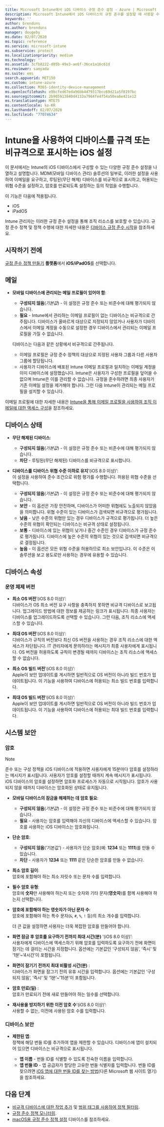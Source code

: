 ```yaml
---
title: Microsoft Intune에서 iOS 디바이스 규정 준수 설정 - Azure | Microsoft Docs
description: Microsoft Intune에서 iOS 디바이스의 규정 준수를 설정할 때 사용할 수 있는 모든 설정 목록을 참조하세요. 이메일을 요구하거나, 무단 해제 또는 루팅된 디바이스 확인하고, 허용되는 최소 및 최대 운영 체제 설정, 암호 길이 및 디바이스 비활성화, 암호 제한 등을 포함한 모든 암호 제한 사항을 설정할 수 있습니다.
keywords: ''
author: brenduns
ms.author: brenduns
manager: dougeby
ms.date: 02/07/2020
ms.topic: reference
ms.service: microsoft-intune
ms.subservice: protect
ms.localizationpriority: medium
ms.technology: ''
ms.assetid: 3cfb8222-d05b-49e3-ae6f-36ce1a16c61d
ms.reviewer: samyada
ms.suite: ems
search.appverid: MET150
ms.custom: intune-azure
ms.collection: M365-identity-device-management
ms.openlocfilehash: e9bcfed67eda96bb4d79317bcc69d21a5f8197bc
ms.sourcegitcommit: 2b905913840d4133a7964fe4f54a58ea6e421e12
ms.translationtype: MTE75
ms.contentlocale: ko-KR
ms.lasthandoff: 02/07/2020
ms.locfileid: "77074634"
---
```

# <a name="ios-settings-to-mark-devices-as-compliant-or-not-compliant-using-intune"></a>Intune을 사용하여 디바이스를 규격 또는 비규격으로 표시하는 iOS 설정

이 문서에서는 Intune의 iOS 디바이스에서 구성할 수 있는 다양한 규정 준수 설정을 나열하고 설명합니다. MDM(모바일 디바이스 관리) 솔루션의 일부로, 이러한 설정을 사용하여 이메일을 요구하고, 루팅된(무단 해제) 디바이스를 비규격으로 표시하고, 허용되는 위협 수준을 설정하고, 암호를 만료되도록 설정하는 등의 작업을 수행합니다.

이 기능은 다음에 적용됩니다.

- iOS
- iPadOS

Intune 관리자는 이러한 규정 준수 설정을 통해 조직 리소스를 보호할 수 있습니다. 규정 준수 정책 및 정책 수행에 대한 자세한 내용은 [디바이스 규정 준수 시작](device-compliance-get-started.md)을 참조하세요.

## <a name="before-you-begin"></a>시작하기 전에

[규정 준수 정책 만들기](create-compliance-policy.md#create-the-policy) **플랫폼**에서 **iOS/iPadOS**를 선택합니다.

## <a name="email"></a>메일

- **모바일 디바이스에 관리되는 메일 프로필이 있어야 함**:  
  - **구성되지 않음**(*기본값*) - 이 설정은 규정 준수 또는 비준수에 대해 평가되지 않습니다.
  - **필요** - Intune에서 관리하는 이메일 프로필이 없는 디바이스는 비규격으로 간주됩니다. 디바이스가 올바르게 대상으로 지정되지 않았거나 사용자가 디바이스에서 이메일 계정을 수동으로 설정한 경우 디바이스에서 관리되는 이메일 프로필을 가질 수 없습니다.

  디바이스는 다음과 같은 상황에서 비규격으로 간주됩니다.  
  - 이메일 프로필은 규정 준수 정책의 대상으로 지정된 사용자 그룹과 다른 사용자 그룹에 할당됩니다.
  - 사용자가 디바이스에 배포된 Intune 이메일 프로필과 일치하는 이메일 계정을 이미 디바이스에 설정했습니다. Intune은 사용자가 구성한 프로필을 덮어쓸 수 없으며 Intune은 이를 관리할 수 없습니다. 규정을 준수하려면 최종 사용자가 기존 이메일 설정을 제거해야 합니다. 그런 다음 Intune이 관리되는 메일 프로필을 설치할 수 있습니다.  

이메일 프로필에 대한 자세한 내용은 [Intune을 통해 이메일 프로필을 사용하여 조직 이메일에 대한 액세스 구성](../configuration/email-settings-configure.md)을 참조하세요.

## <a name="device-health"></a>디바이스 상태

- **무단 해제된 디바이스**:  
  - **구성되지 않음**(*기본값*) - 이 설정은 규정 준수 또는 비준수에 대해 평가되지 않습니다.
  - **차단** - 루팅된(무단 해제된) 디바이스를 비규격으로 표시합니다.  

- **디바이스를 디바이스 위협 수준 이하로 유지**’(iOS 8.0 이상)’:   
  이 설정을 사용하여 준수 조건으로 위험 평가를 수행합니다. 허용된 위협 수준을 선택합니다.  
  - **구성되지 않음**(*기본값*) - 이 설정은 규정 준수 또는 비준수에 대해 평가되지 않습니다.
  - **보안** - 이 옵션은 가장 안전하며, 디바이스가 어떠한 위협에도 노출되지 않았음을 의미합니다. 위협 수준이 있는 디바이스가 검색되면 비규격으로 평가됩니다.
  - **낮음** - 낮은 수준의 위협만 있는 경우 디바이스가 규격으로 평가됩니다. 더 높은 수준의 위협이 확인되는 디바이스는 비규격 상태로 설정됩니다.
  - **보통** - 디바이스에 있는 위협이 낮거나 중간 수준인 경우 디바이스가 규정 준수로 평가됩니다. 디바이스에 높은 수준의 위협이 있는 것으로 검색되면 비규격으로 결정됩니다.
  - **높음** - 이 옵션은 모든 위협 수준을 허용하므로 최소 보안입니다. 이 수준은 이 솔루션을 보고 용도로만 사용하는 경우에 유용할 수 있습니다.

## <a name="device-properties"></a>디바이스 속성

### <a name="operating-system-version"></a>운영 체제 버전  

- **최소 OS 버전**’(iOS 8.0 이상)’:   
  디바이스가 OS 최소 버전 요구 사항을 충족하지 못하면 비규격 디바이스로 보고됩니다. 업그레이드 방법에 대한 정보를 제공하는 링크가 표시됩니다. 최종 사용자는 디바이스를 업그레이드하도록 선택할 수 있습니다. 그런 다음, 조직 리소스에 액세스할 수 있습니다.

- **최대 OS 버전**’(iOS 8.0 이상)’:   
  디바이스가 규칙의 버전보다 최신 OS 버전을 사용하는 경우 조직 리소스에 대한 액세스가 차단됩니다. IT 관리자에게 문의하라는 메시지가 최종 사용자에게 표시됩니다. OS 버전을 허용하도록 규칙이 변경될 때까지 디바이스는 조직 리소스에 액세스할 수 없습니다.

- **최소 OS 빌드 버전**’(iOS 8.0 이상)’:   
  Apple이 보안 업데이트를 게시하면 일반적으로 OS 버전이 아니라 빌드 번호가 업데이트됩니다. 이 기능을 사용하여 디바이스에 허용되는 최소 빌드 번호를 입력합니다.

- **최대 OS 빌드 버전**’(iOS 8.0 이상)’:   
  Apple이 보안 업데이트를 게시하면 일반적으로 OS 버전이 아니라 빌드 번호가 업데이트됩니다. 이 기능을 사용하여 디바이스에 허용되는 최대 빌드 번호를 입력합니다.

## <a name="system-security"></a>시스템 보안

### <a name="password"></a>암호

> [!NOTE]
> 준수 또는 구성 정책을 iOS 디바이스에 적용하면 사용자에게 15분마다 암호를 설정하라는 메시지가 표시됩니다. 사용자가 암호를 설정할 때까지 계속 메시지가 표시됩니다. iOS 디바이스의 암호를 설정하면 암호화 프로세스가 자동으로 시작됩니다. 암호가 사용되지 않을 때까지 디바이스는 암호화된 상태로 유지됩니다.

- **모바일 디바이스의 잠금을 해제하는 데 암호 필요**:  
  - **구성되지 않음**(*기본값*) - 이 설정은 규정 준수 또는 비준수에 대해 평가되지 않습니다.  
  - **필요** - 사용자는 암호를 입력해야 자신의 디바이스에 액세스할 수 있습니다. 암호를 사용하는 iOS 디바이스는 암호화됩니다.

- **단순 암호**:  
  - **구성되지 않음**(‘기본값’) - 사용자가 단순 암호(예: **1234** 또는 **1111**)를 만들 수 있습니다. 
  - **차단** - 사용자가 **1234** 또는 **1111** 같은 단순한 암호를 만들 수 없습니다. 

- **최소 암호 길이**:  
  암호에 포함해야 하는 최소 자릿수 또는 문자 수를 입력합니다.  

- **필수 암호 유형**:  
  암호에 **숫자**만 사용해야 하는지 또는 숫자와 기타 문자(**영숫자**)를 함께 사용해야 하는지 선택합니다.

- **암호에 포함해야 하는 영숫자가 아닌 문자 수**:  
  암호에 포함해야 하는 특수 문자(`&`, `#`, `%`, `!` 등)의 최소 개수를 입력합니다. 

  더 큰 값을 설정하면 사용자는 더욱 복잡한 암호를 만들어야 합니다.

- **화면 잠금 후 암호를 요구하기 전까지 최대 시간(분)** ’(iOS 8.0 이상)’:   
  사용자에게 디바이스에 액세스하기 위해 암호를 입력하도록 요구하기 전에 화면이 잠기는 데 걸리는 시간을 지정합니다. 옵션에는 기본값인 ‘구성되지 않음’, ‘즉시’ 및 ‘1분’~’4시간’이 포함됩니다.    

- **화면이 잠기기 전까지 최대 비활성 시간(분)** :  
  디바이스가 화면을 잠그기 전의 유휴 시간을 입력합니다. 옵션에는 기본값인 ‘구성되지 않음’, ‘즉시’ 및 ‘1분’~’15분’이 포함됩니다.    

- **암호 만료(일)** :  
  암호가 만료되기 전에 새로 만들어야 하는 일수를 선택합니다. 

- **재사용을 방지하기 위한 이전 암호 수**’(iOS 8.0 이상)’:    
  사용할 수 없는, 이전에 사용된 암호 수를 입력합니다.

### <a name="device-security"></a>디바이스 보안

- **제한된 앱**:  
  정책에 해당 번들 ID를 추가하여 앱을 제한할 수 있습니다. 디바이스에 앱이 설치되어 있으면 디바이스는 비규격으로 표시됩니다.

  - **앱 이름** - 번들 ID를 식별할 수 있도록 친숙한 이름을 입력합니다.
  - **앱 번들 ID** - 앱 공급자가 할당한 고유한 번들 식별자를 입력합니다. 번들 ID를 찾으려면 [iOS 앱에 대한 번들 ID를 찾는 방법](https://support.microsoft.com/help/4294074/how-to-find-the-bundle-id-for-an-ios-app)(다른 Microsoft 웹 사이트 열기)을 참조하세요.  

## <a name="next-steps"></a>다음 단계

- [비규격 디바이스에 대한 작업 추가](actions-for-noncompliance.md) 및 [범위 태그를 사용하여 정책 필터링](../fundamentals/scope-tags.md).
- [규정 준수 정책 모니터링](compliance-policy-monitor.md).
- [macOS용 규정 준수 정책 설정](compliance-policy-create-mac-os.md) 디바이스를 참조하세요.
